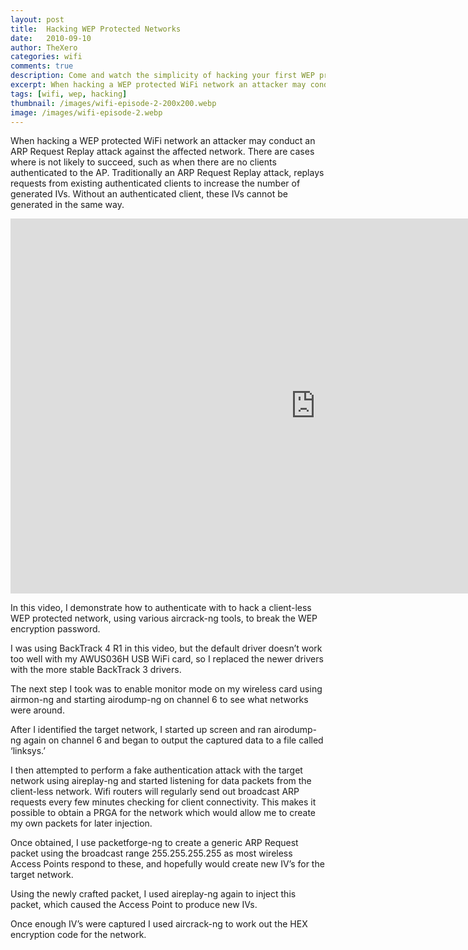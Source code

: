 ```yaml
---
layout: post
title:  Hacking WEP Protected Networks
date:   2010-09-10
author: TheXero
categories: wifi
comments: true
description: Come and watch the simplicity of hacking your first WEP protected wireless network using freely available tools, included within the BackTrack / Kali Linux security testing distribution.
excerpt: When hacking a WEP protected WiFi network an attacker may conduct an ARP Request Replay attack against the affected network. There are cases where is not likely to succeed, such...
tags: [wifi, wep, hacking]
thumbnail: /images/wifi-episode-2-200x200.webp
image: /images/wifi-episode-2.webp
---
```


When hacking a WEP protected WiFi network an attacker may conduct an ARP Request Replay attack against the affected network. There are cases where is not likely to succeed, such as when there are no clients authenticated to the AP. Traditionally an ARP Request Replay attack, replays requests from existing authenticated clients to increase the number of generated IVs. Without an authenticated client, these IVs cannot be generated in the same way.

<iframe title="YouTube video player" src="https://www.youtube.com/embed/i63JS851hwo" allowfullscreen="allowfullscreen" width="975" height="600" frameborder="0"></iframe>

In this video, I demonstrate how to authenticate with to hack a client-less WEP protected network, using various aircrack-ng tools, to break the WEP encryption password.

I was using BackTrack 4 R1 in this video, but the default driver doesn’t work too well with my AWUS036H USB WiFi card, so I replaced the newer drivers with the more stable BackTrack 3 drivers.

The next step I took was to enable monitor mode on my wireless card using airmon-ng and starting airodump-ng on channel 6 to see what networks were around.

After I identified the target network, I started up screen and ran airodump-ng again on channel 6 and began to output the captured data to a file called ‘linksys.’

I then attempted to perform a fake authentication attack with the target network using aireplay-ng and started listening for data packets from the client-less network. Wifi routers will regularly send out broadcast ARP requests every few minutes checking for client connectivity. This makes it possible to obtain a PRGA for the network which would allow me to create my own packets for later injection.

Once obtained, I use packetforge-ng to create a generic ARP Request packet using the broadcast range 255.255.255.255 as most wireless Access Points respond to these, and hopefully would create new IV’s for the target network.

Using the newly crafted packet, I used aireplay-ng again to inject this packet, which caused the Access Point to produce new IVs.

Once enough IV’s were captured I used aircrack-ng to work out the HEX encryption code for the network.

